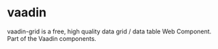 # vaadin
vaadin-grid is a free, high quality data grid / data table Web Component. Part of the Vaadin components.
